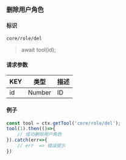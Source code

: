 
### 删除用户角色

#### 标识

`core/role/del`

> await tool(id);

#### 请求参数

| KEY | 类型   | 描述 |
| --- | ------ | ---- |
| id  | Number | ID   |

#### 例子

```javascript
const tool = ctx.getTool('core/role/del');
tool(1).then(()=>{
	// 成功删除用户角色
}).catch(err=>{
	// err  => 错误提示
})
```